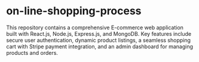 # on-line-shopping-process
This repository contains a comprehensive E-commerce web application built with React.js, Node.js, Express.js, and MongoDB. Key features include secure user authentication, dynamic product listings, a seamless shopping cart with Stripe payment integration, and an admin dashboard for managing products and orders.
